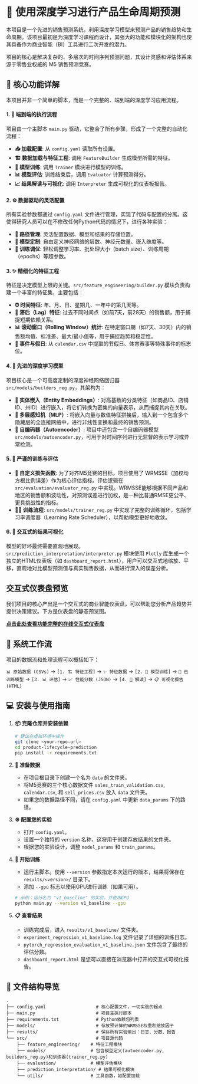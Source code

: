 # 🚀 使用深度学习进行产品生命周期预测

本项目是一个先进的销售预测系统，利用深度学习模型来预测产品的销售趋势和生命周期。该项目最初是为深度学习课程而设计，其强大的功能和模块化的架构也使其具备作为商业智能（BI）工具进行二次开发的潜力。

项目的核心是解决复杂的、多层次的时间序列预测问题，其设计灵感和评估体系来源于零售业权威的 M5 销售预测竞赛。

## 🔧 核心功能详解

本项目并非一个简单的脚本，而是一个完整的、端到端的深度学习应用流程。

#### 1. 🔄 端到端的执行流程
项目由一个主脚本 `main.py` 驱动，它整合了所有步骤，形成了一个完整的自动化流程：
- **📥 加载配置**: 从 `config.yaml` 读取所有设置。
- **🏗️ 数据加载与特征工程**: 调用 `FeatureBuilder` 生成模型所需的特征。
- **🧠 模型训练**: 调用 `Trainer` 模块进行模型的训练。
- **📊 模型评估**: 训练结束后，调用 `Evaluator` 计算预测得分。
- **📈 结果解读与可视化**: 调用 `Interpreter` 生成可视化的仪表板报告。

#### 2. ⚙️ 数据驱动的灵活配置
所有实验参数都通过 `config.yaml` 文件进行管理，实现了代码与配置的分离。这使得研究人员可以在不修改任何Python代码的情况下，进行各种实验：
- **📁 路径管理**: 灵活配置数据、模型和结果的存储位置。
- **🎯 模型定制**: 自由定义神经网络的层数、神经元数量、嵌入维度等。
- **🔧 训练调优**: 轻松调整学习率、批处理大小（batch size）、训练周期（epochs）等超参数。

#### 3. ✨ 精细化的特征工程
特征是决定模型上限的关键。`src/feature_engineering/builder.py` 模块负责构建一个丰富的特征集，主要包括：
- **⏰ 时间特征**: 年、月、日、星期几、一年中的第几天等。
- **🔄 滞后（Lag）特征**: 过去不同时间点（如前7天，前28天）的销售额，用于捕捉短期依赖关系。
- **📊 滚动窗口（Rolling Window）统计**: 在特定窗口期（如7天、30天）内的销售额均值、标准差、最大/最小值等，用于捕捉趋势和稳定性。
- **🎉 事件与假日**: 从 `calendar.csv` 中提取的节假日、体育赛事等特殊事件的标志位。

#### 4. 🤖 先进的深度学习模型
项目核心是一个可高度定制的深度神经网络回归器 `src/models/builders_reg.py`，其架构为：
- **🔗 实体嵌入（Entity Embeddings）**: 对高基数的分类特征（如商品ID、店铺ID、州ID）进行嵌入，将它们转换为密集的向量表示，从而捕捉其内在关联。
- **🧩 多层感知机（MLP）**: 将嵌入向量与数值特征拼接后，输入到一个包含多个隐藏层的全连接网络中，进行非线性变换和最终的销售预测。
- **🔮 自编码器（Autoencoder）**: 项目中还包含一个自编码器模型 `src/models/autoencoder.py`，可用于对时间序列进行无监督的表示学习或异常检测。

#### 5. 📏 严谨的训练与评估
- **🎯 自定义损失函数**: 为了对齐M5竞赛的目标，项目使用了 WRMSSE（加权均方根比例误差）作为核心评估指标。评估逻辑在 `src/evaluation/evaluator_reg.py` 中实现。WRMSSE能够根据不同产品和地区的销售额和波动性，对预测误差进行加权，是一种比普通RMSE更公平、更具挑战性的指标。
- **🏃‍♂️ 训练流程**: `src/models/trainer_reg.py` 中实现了完整的训练循环，包括学习率调度器（Learning Rate Scheduler），以帮助模型更好地收敛。

#### 6. 🎨 交互式的结果可视化
模型的好坏最终需要直观地展现。`src/prediction_interpretation/interpreter.py` 模块使用 `Plotly` 库生成一个独立的HTML仪表板（如 `dashboard_report.html`），用户可以交互式地缩放、平移，直观地对比模型预测值与真实销售数据，从而进行深入的误差分析。

## 交互式仪表盘预览

我们项目的核心产出是一个交互式的商业智能仪表盘，可以帮助您分析产品趋势并提供决策建议。下方是仪表盘的静态预览图。

**[点击此处查看功能完整的在线交互式仪表盘](https://<eastr5>.github.io/product-lifecycle-prediction/results/仪表盘显示.html)**

## 🔄 系统工作流

项目的数据流和处理流程可以概括如下：

`📊 原始数据 (CSVs)` -> `[1. 🏗️ 特征工程]` -> `✨ 特征数据` -> `[2. 🧠 模型训练]` -> `🤖 已训练模型` -> `[3. 📊 评估]` -> `📈 性能分数 (JSON)` -> `[4. 🎨 解读]` -> `📋 可视化报告 (HTML)`

## 💻 安装与使用指南

1.  **📦 克隆仓库并安装依赖**
    ```bash
    # 建议在虚拟环境中操作
    git clone <your-repo-url>
    cd product-lifecycle-prediction
    pip install -r requirements.txt
    ```

2.  **📁 准备数据**
    - 在项目根目录下创建一个名为 `data` 的文件夹。
    - 将M5竞赛的三个核心数据文件 `sales_train_validation.csv`, `calendar.csv`, 和 `sell_prices.csv` 放入 `data` 文件夹。
    - 如果您的数据路径不同，请在 `config.yaml` 中更新 `data_params` 下的路径。

3.  **⚙️ 配置您的实验**
    - 打开 `config.yaml`。
    - 设置一个独特的 `version` 名称，这将用于创建存放结果的文件夹。
    - 根据您的实验设计，调整 `model_params` 和 `train_params`。

4.  **🚀 开始训练**
    - 运行主脚本。使用 `--version` 参数指定本次运行的版本，结果将保存在 `results/<version>/` 目录下。
    - 添加 `--gpu` 标志以使用GPU进行训练（如果可用）。

    ```bash
    # 示例：运行名为 "v1_baseline" 的实验，并使用GPU
    python main.py --version v1_baseline --gpu
    ```

5.  **📋 查看结果**
    - 训练完成后，进入 `results/v1_baseline/` 文件夹。
    - `experiment_regression_v1_baseline.log` 文件记录了详细的训练日志。
    - `pytorch_regression_evaluation_v1_baseline.json` 文件包含了最终的评估分数。
    - `dashboard_report.html` 是您可以直接在浏览器中打开的交互式可视化报告。

## 📂 文件结构导览



```
.
├── config.yaml                   # 核心配置文件，一切实验的起点
├── main.py                       # 项目主执行脚本
├── requirements.txt              # Python依赖包列表
├── models/                       # 存放预计算的WRMSSE权重和缩放因子
├── results/                      # 保存所有实验输出：日志、分数、报告
└── src/                          # 项目源代码
    ├── feature_engineering/    # 特征工程模块
    ├── models/                 # 包含模型定义(autoencoder.py, builders_reg.py)和训练器(trainer_reg.py)
    ├── evaluation/             # 模型评估模块
    ├── prediction_interpretation/ # 结果可视化模块
    └── utils/                  # 工具函数，如配置加载
```